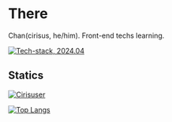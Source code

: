 # There

Chan(cirisus, he/him). Front-end techs learning.

[![Tech-stack, 2024.04](https://skillicons.dev/icons?i=js,html,css,svelte,scss,ts,figma,ai,ae)](https://skillicons.dev)

## Statics
[![Cirisuser](https://github-readme-stats.vercel.app/api?username=cirisus&hide=stars&show_icons=true&theme=dracula)](https://github.com/anuraghazra/github-readme-stats)

[![Top Langs](https://github-readme-stats.vercel.app/api/top-langs/?username=cirisus&layout=compact&theme=dracula)](https://github.com/anuraghazra/github-readme-stats)
